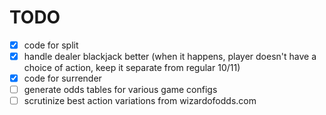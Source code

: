 # TODO

- [x] code for split
- [x] handle dealer blackjack better (when it happens, player doesn't have a choice of action, keep it separate from regular 10/11)
- [x] code for surrender
- [ ] generate odds tables for various game configs
- [ ] scrutinize best action variations from wizardofodds.com
